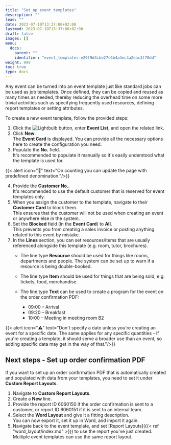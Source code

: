 ```yaml
---
title: "Set up event templates"
description: ""
lead: ""
date: 2023-07-10T13:37:06+02:00
lastmod: 2023-07-10T13:37:06+02:00
draft: false
images: []
menu:
  docs:
    parent: ""
    identifier: "event_templates-e29f9d3cbe27c6b4a4ec4a2eac3f70dd"
weight: 999
toc: true
type: docs
---
```


Any event can be turned into an event template just like standard jobs can be used as job templates. Once defined, they can be copied and reused as many times as needed, thereby reducing the overhead time on some more trivial activities such as specifying frequently used resources, defining report templates or setting attributes.

To create a new event template, follow the provided steps:

1. Click the ![Lightbulb](Lightbulb_icon.PNG) button, enter **Event List**, and open the related link.       
2. Click **New**.     
   The **Event Card** is displayed. You can provide all the necessary options here to create the configuration you need. 
3. Populate the **No.** field.      
   It's recommended to populate it manually so it's easily understood what the template is used for.
   
{{< alert icon="📝" text="On counting you can update the page with predefined denomination."/>}}

4. Provide the **Customer No.**.    
   It's recommended to use the default customer that is reserved for event templates only.
5. When you assign the customer to the template, navigate to their **Customer Card** to block them.      
   This ensures that the customer will not be used when creating an event or anywhere else in the system.
6. Set the **Blocked** field (in the **Event Card**) to **All**.     
   This prevents you from creating a sales invoice or posting anything related to this event by mistake.
7. In the **Lines** section, you can set resources/items that are usually referenced alongside this template (e.g. room, tutor, brochures).
    - The line type **Resource** should be used for things like rooms, departments and people. The system can be set up to warn if a resource is being double-booked.
    - The line type **Item** should be used for things that are being sold, e.g. tickets, food, merchandise.
    - The line type **Text** can be used to create a program for the event on the order confirmation PDF:

        - 09:00 – Arrival
        - 09:20 – Breakfast
        - 10:00 – Meeting in meeting room B2

{{< alert icon="⚠️" text="Don't specify a date unless you're creating an event for a specific date. The same applies for any specific quantities - if you're creating a template, it should serve a broader use than an event, so adding specific data may get in the way of that."/>}}
 

## Next steps - Set up order confirmation PDF

If you want to set up an order confirmation PDF that is automatically created and populated with data from your templates, you need to set it under **Custom Report Layouts**. 

1. Navigate to **Custom Report Layouts**.
2. Create a **New** line. 
3. Provide the report ID 6060150 if the order confirmation is sent to a customer, or report ID 6060151  if it is sent to an internal team.      
4. Select the **Word Layout** and give it a fitting description.     
   You can now export it, set it up in Word, and import it again.
5. Navigate back to the event template, and set [Report Layouts]({{< ref "word_layout/index.md" >}}) to use the report you've just created.     
   Multiple event templates can use the same report layout.